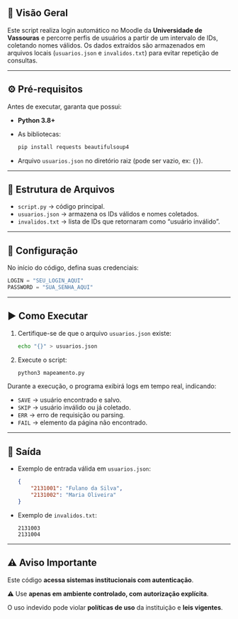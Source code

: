 ## 📌 Visão Geral

Este script realiza login automático no Moodle da **Universidade de Vassouras** e percorre perfis de usuários a partir de um intervalo de IDs, coletando nomes válidos.
Os dados extraídos são armazenados em arquivos locais (`usuarios.json` e `invalidos.txt`) para evitar repetição de consultas.

---

## ⚙️ Pré-requisitos

Antes de executar, garanta que possui:

* **Python 3.8+**
* As bibliotecas:

  ```bash
  pip install requests beautifulsoup4
  ```
* Arquivo `usuarios.json` no diretório raiz (pode ser vazio, ex: `{}`).

---

## 📂 Estrutura de Arquivos

* `script.py` → código principal.
* `usuarios.json` → armazena os IDs válidos e nomes coletados.
* `invalidos.txt` → lista de IDs que retornaram como “usuário inválido”.

---

## 🔑 Configuração

No início do código, defina suas credenciais:

```python
LOGIN = "SEU_LOGIN_AQUI"
PASSWORD = "SUA_SENHA_AQUI"
```

---

## ▶️ Como Executar

1. Certifique-se de que o arquivo `usuarios.json` existe:

   ```bash
   echo "{}" > usuarios.json
   ```
2. Execute o script:

   ```bash
   python3 mapeamento.py
   ```

Durante a execução, o programa exibirá logs em tempo real, indicando:

* `SAVE` → usuário encontrado e salvo.
* `SKIP` → usuário inválido ou já coletado.
* `ERR` → erro de requisição ou parsing.
* `FAIL` → elemento da página não encontrado.

---

## 📝 Saída

* Exemplo de entrada válida em `usuarios.json`:

  ```json
  {
      "2131001": "Fulano da Silva",
      "2131002": "Maria Oliveira"
  }
  ```

* Exemplo de `invalidos.txt`:

  ```
  2131003
  2131004
  ```

---

## ⚠️ Aviso Importante

Este código **acessa sistemas institucionais com autenticação**.

⚠️ Use **apenas em ambiente controlado, com autorização explícita**.

O uso indevido pode violar **políticas de uso** da instituição e **leis vigentes**.
